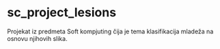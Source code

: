 # sc_project_lesions
Projekat iz predmeta Soft kompjuting čija je tema klasifikacija mladeža na osnovu njihovih slika.
